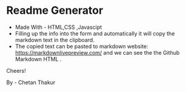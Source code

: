 
# Readme Generator 

- Made With - HTML,CSS ,Javascipt
- Filling up the info into the form and automatically it will copy the markdown text in the clipboard.
- The copied text can be pasted to markdown website: https://markdownlivepreview.com/ and we can see the the Github Markdown HTML .

Cheers!

By - Chetan Thakur
